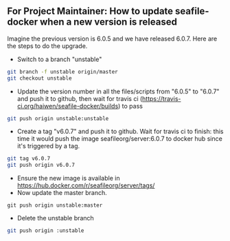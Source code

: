 ## For Project Maintainer: How to update seafile-docker when a new version is released

Imagine the previous version is 6.0.5 and we have released 6.0.7. Here are the steps to do the upgrade.

* Switch to a branch "unstable"
```sh
git branch -f unstable origin/master
git checkout unstable
```
* Update the version number in all the files/scripts from "6.0.5" to "6.0.7" and push it to github, then wait for travis ci (https://travis-ci.org/haiwen/seafile-docker/builds) to pass
```sh
git push origin unstable:unstable
```
* Create a tag "v6.0.7" and push it to github. Wait for travis ci to finish: this time it would push the image seafileorg/server:6.0.7 to docker hub since it's triggered by a tag.
```sh
git tag v6.0.7
git push origin v6.0.7
```
* Ensure the new image is available in https://hub.docker.com/r/seafileorg/server/tags/
* Now update the master branch.
```
git push origin unstable:master
```
* Delete the unstable branch
```sh
git push origin :unstable
```
